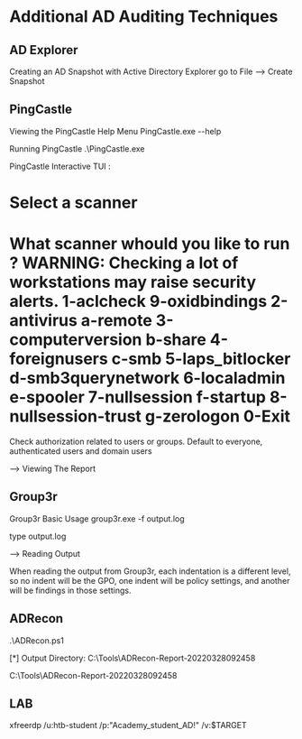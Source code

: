 # Additional AD Auditing Techniques

## AD Explorer

Creating an AD Snapshot with Active Directory Explorer
go to File --> Create Snapshot

## PingCastle

Viewing the PingCastle Help Menu
PingCastle.exe --help

Running PingCastle
.\PingCastle.exe

PingCastle Interactive TUI :

Select a scanner
================
What scanner whould you like to run ?
WARNING: Checking a lot of workstations may raise security alerts.
  1-aclcheck                                                  9-oxidbindings
  2-antivirus                                                 a-remote
  3-computerversion                                           b-share
  4-foreignusers                                              c-smb
  5-laps_bitlocker                                            d-smb3querynetwork
  6-localadmin                                                e-spooler
  7-nullsession                                               f-startup
  8-nullsession-trust                                         g-zerologon
  0-Exit
==============================
Check authorization related to users or groups. Default to everyone, authenticated users and domain users

--> Viewing The Report

## Group3r

Group3r Basic Usage
group3r.exe -f output.log

type output.log

--> Reading Output

When reading the output from Group3r, each indentation is a different level, so no indent will be the GPO, one indent will be policy settings, and another will be findings in those settings.

## ADRecon

.\ADRecon.ps1

[*] Output Directory: C:\Tools\ADRecon-Report-20220328092458

C:\Tools\ADRecon-Report-20220328092458







## LAB

xfreerdp /u:htb-student /p:"Academy_student_AD!" /v:$TARGET
